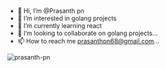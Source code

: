 - 👋 Hi, I’m @Prasanth pn
- 👀 I’m interested in golang projects
- 🌱 I’m currently learning react
- 💞️ I’m looking to collaborate on  golang projects...
- 📫 How to reach me prasanthpn68@gmail.com...
<p align="left"> <img src="https://komarev.com/ghpvc/?username=prasanth-pn&label=Profile%20views&color=0e75b6&style=flat" alt="prasanth-pn" /> </p>
<!---
prasanth-pn/prasanth-pn is a ✨ special ✨ repository because its `README.md` (this file) appears on your GitHub profile.
You can click the Preview link to take a look at your changes.
--->
